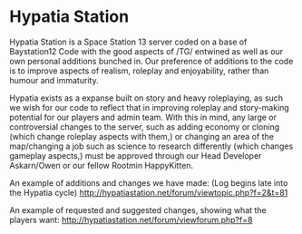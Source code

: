 Hypatia Station
==============

Hypatia Station is a Space Station 13 server coded on a base of Baystation12 Code with the good aspects of /TG/ entwined as well as our own personal additions bunched in. Our preference of additions to the code is to improve aspects of realism, roleplay and enjoyability, rather than humour and immaturity. 

Hypatia exists as a expanse built on story and heavy roleplaying, as such we wish for our code to reflect that in improving roleplay and story-making potential for our players and admin team. With this in mind, any large or controversial changes to the server, such as adding economy or cloning (which change roleplay aspects with them,) or changing an area of the map/changing a job such as science to research differently (which changes gameplay aspects,) must be approved through our Head Developer Askarn/Owen or our fellow Rootmin HappyKitten.

An example of additions and changes we have made: (Log begins late into the Hypatia cycle)
http://hypatiastation.net/forum/viewtopic.php?f=2&t=81

An example of requested and suggested changes, showing what the players want:
http://hypatiastation.net/forum/viewforum.php?f=8
